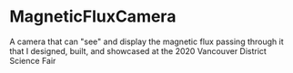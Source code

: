 # MagneticFluxCamera
A camera that can "see" and display the magnetic flux passing through it that I designed, built, and showcased at the 2020 Vancouver District Science Fair
